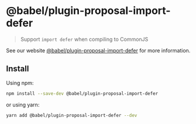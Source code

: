 # @babel/plugin-proposal-import-defer

> Support `import defer` when compiling to CommonJS

See our website [@babel/plugin-proposal-import-defer](https://babeljs.io/docs/babel-plugin-proposal-import-defer) for more information.

## Install

Using npm:

```sh
npm install --save-dev @babel/plugin-proposal-import-defer
```

or using yarn:

```sh
yarn add @babel/plugin-proposal-import-defer --dev
```
